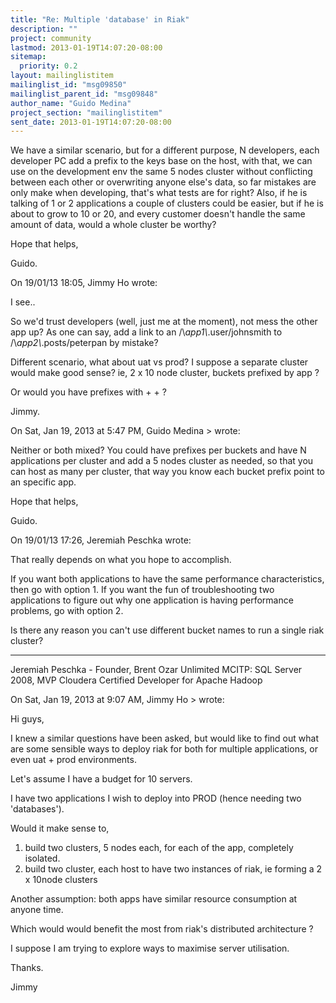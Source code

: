 ```yaml
---
title: "Re: Multiple 'database' in Riak"
description: ""
project: community
lastmod: 2013-01-19T14:07:20-08:00
sitemap:
  priority: 0.2
layout: mailinglistitem
mailinglist_id: "msg09850"
mailinglist_parent_id: "msg09848"
author_name: "Guido Medina"
project_section: "mailinglistitem"
sent_date: 2013-01-19T14:07:20-08:00
---
```



We have a similar scenario, but for a different purpose, N developers, 
each developer PC add a prefix to the keys base on the host, with that, 
we can use on the development env the same 5 nodes cluster without 
conflicting between each other or overwriting anyone else's data, so far 
mistakes are only make when developing, that's what tests are for right? 
Also, if he is talking of 1 or 2 applications a couple of clusters could 
be easier, but if he is about to grow to 10 or 20, and every customer 
doesn't handle the same amount of data, would a whole cluster be worthy?


Hope that helps,

Guido.

On 19/01/13 18:05, Jimmy Ho wrote:

I see..

So we'd trust developers (well, just me at the moment), not mess the 
other app up?
As one can say, add a link to an /\\*app1\\*.user/johnsmith to 
/\\*app2\\*.posts/peterpan by mistake?


Different scenario, what about uat vs prod?
I suppose a separate cluster would make good sense? ie, 2 x 10 node 
cluster, buckets prefixed by app ?


Or would you have prefixes with  +  +  ?

Jimmy.

On Sat, Jan 19, 2013 at 5:47 PM, Guido Medina 
&gt; wrote:


 Neither or both mixed? You could have prefixes per buckets and
 have N applications per cluster and add a 5 nodes cluster as
 needed, so that you can host as many per cluster, that way you
 know each bucket prefix point to an specific app.

 Hope that helps,

 Guido.


 On 19/01/13 17:26, Jeremiah Peschka wrote:

 That really depends on what you hope to accomplish.

 If you want both applications to have the same performance
 characteristics, then go with option 1.
 If you want the fun of troubleshooting two applications to figure
 out why one application is having performance problems, go with
 option 2.

 Is there any reason you can't use different bucket names to run a
 single riak cluster?

 ---
 Jeremiah Peschka - Founder, Brent Ozar Unlimited
 MCITP: SQL Server 2008, MVP
 Cloudera Certified Developer for Apache Hadoop


 On Sat, Jan 19, 2013 at 9:07 AM, Jimmy Ho &gt; wrote:

 Hi guys,

 I knew a similar questions have been asked, but would like to
 find out what are some sensible ways to deploy riak for both
 for multiple applications, or even uat + prod environments.

 Let's assume I have a budget for 10 servers.

 I have two applications I wish to deploy into PROD (hence
 needing two 'databases').

 Would it make sense to,

 1. build two clusters, 5 nodes each, for each of the app,
 completely isolated.
 2. build two cluster, each host to have two instances of
 riak, ie forming a 2 x 10node clusters

 Another assumption: both apps have similar resource
 consumption at anyone time.

 Which would would benefit the most from riak's distributed
 architecture ?

 I suppose I am trying to explore ways to maximise server
 utilisation.

 Thanks.

 Jimmy
